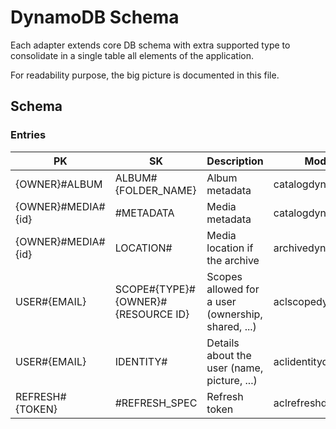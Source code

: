 DynamoDB Schema
=======================================

Each adapter extends core DB schema with extra supported type to consolidate in a single table all elements of the
application.

For readability purpose, the big picture is documented in this file.

Schema
---------------------------------------

### Entries

| PK                 | SK                                 | Description                                        | Module              |
|--------------------|------------------------------------|----------------------------------------------------|---------------------|
| {OWNER}#ALBUM      | ALBUM#{FOLDER_NAME}                | Album metadata                                     | catalogdynamo       |
| {OWNER}#MEDIA#{id} | #METADATA                          | Media metadata                                     | catalogdynamo       | 
| {OWNER}#MEDIA#{id} | LOCATION#                          | Media location if the archive                      | archivedynamo       |
| USER#{EMAIL}       | SCOPE#{TYPE}#{OWNER}#{RESOURCE ID} | Scopes allowed for a user (ownership, shared, ...) | aclscopedynamodb    |
| USER#{EMAIL}       | IDENTITY#                          | Details about the user (name, picture, ...)        | aclidentitydynamodb |
| REFRESH#{TOKEN}    | #REFRESH_SPEC                      | Refresh token                                      | aclrefreshdynamodb  |
